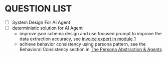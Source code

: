 # QUESTION LIST

- [ ] System Design For AI Agent
- [ ] deterministic solution for AI Agent
  - improve json schema design and use focused prompt to improve the data extraction accuracy, see [invoice expert in module 1](https://www.coursera.org/learn/ai-agents-architecture-python/ungradedWidget/5yUnY/an-invoice-processing-agent)
  - achieve behavior consistency using persona pattern, see the Behavioral Consistency section in [The Persona Abstraction & Agents](https://www.coursera.org/learn/ai-agents-architecture-python/ungradedWidget/XvpTL/the-persona-abstraction-agents)